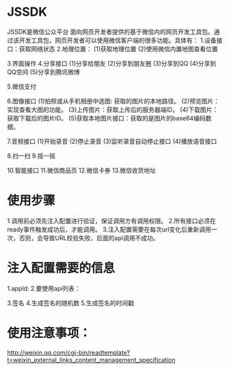 # JSSDK

JSSDK是微信公众平台 面向网页开发者提供的基于微信内的网页开发工具包。通过该开发工具包，网页开发者可以使用微信客户端的很多功能。具体有：
1.设备接口：获取网络状态
2.地理位置：
  (1)获取地理位置
  (2)使用微信内置地图查看位置
  
3.界面操作
4.分享接口
  (1)分享给朋友
  (2)分享到朋友圈
  (3)分享到QQ
  (4)分享到QQ空间
  (5)分享到腾讯微博

5.微信支付

6.图像接口
  (1)拍照或从手机相册中选图: 获取的图片的本地路径。
  (2)预览图片：实现查看大图的功能。
  (3)上传图片：获取上传后的服务器端ID。
  (4)下载图片：获取下载后的图片ID。
  (5)获取本地图片接口：获取的是图片的base64编码数据。

7.音频接口
  (1)开始录音
  (2)停止录音
  (3)监听录音自动停止接口
  (4)播放语音接口

8.扫一扫
9.摇一摇

10.智能接口
11.微信商品页
12.微信卡券
13.微信收货地址

# 使用步骤
1.调用前必须先注入配置进行验证，保证调用方有调用权限。
2.所有接口必须在ready事件触发成功后，才能调用。
3.注入配置需要在每次url变化后重新调用一次，否则，会导致URL校验失败，后面的api调用不成功。

# 注入配置需要的信息
1.appId:
2.要使用api列表：

3.签名
4.生成签名的随机数
5.生成签名的时间戳

# 使用注意事项：
http://weixin.qq.com/cgi-bin/readtemplate?t=weixin_external_links_content_management_specification